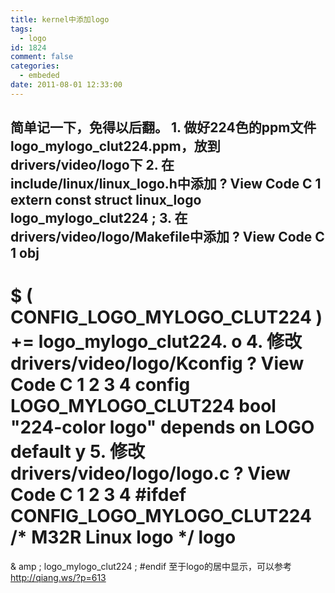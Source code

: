 ```yaml
---
title: kernel中添加logo
tags:
  - logo
id: 1824
comment: false
categories:
  - embeded
date: 2011-08-01 12:33:00
---
```


简单记一下，免得以后翻。
1\. 做好224色的ppm文件logo_mylogo_clut224.ppm，放到drivers/video/logo下
2\. 在include/linux/linux_logo.h中添加
?
View Code
C
1
extern
const
struct
linux_logo logo_mylogo_clut224
;
3\. 在drivers/video/logo/Makefile中添加
?
View Code
C
1
obj
-
$
(
CONFIG_LOGO_MYLOGO_CLUT224
)
+=
logo_mylogo_clut224.
o
4\. 修改drivers/video/logo/Kconfig
?
View Code
C
1
2
3
4
config LOGO_MYLOGO_CLUT224
bool
"224-color logo"
depends on LOGO
default
y
5\. 修改drivers/video/logo/logo.c
?
View Code
C
1
2
3
4
#ifdef CONFIG_LOGO_MYLOGO_CLUT224
/* M32R Linux logo */
logo
=
&
amp
;
logo_mylogo_clut224
;
#endif
至于logo的居中显示，可以参考
http://qiang.ws/?p=613